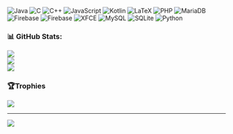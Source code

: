 ![Java](https://img.shields.io/badge/java-%23ED8B00.svg?style=for-the-badge&logo=openjdk&logoColor=white) ![C](https://img.shields.io/badge/c-%2300599C.svg?style=for-the-badge&logo=c&logoColor=white) ![C++](https://img.shields.io/badge/c++-%2300599C.svg?style=for-the-badge&logo=c%2B%2B&logoColor=white) ![JavaScript](https://img.shields.io/badge/javascript-%23323330.svg?style=for-the-badge&logo=javascript&logoColor=%23F7DF1E) ![Kotlin](https://img.shields.io/badge/kotlin-%237F52FF.svg?style=for-the-badge&logo=kotlin&logoColor=white) ![LaTeX](https://img.shields.io/badge/latex-%23008080.svg?style=for-the-badge&logo=latex&logoColor=white) ![PHP](https://img.shields.io/badge/php-%23777BB4.svg?style=for-the-badge&logo=php&logoColor=white) ![MariaDB](https://img.shields.io/badge/MariaDB-003545?style=for-the-badge&logo=mariadb&logoColor=white) ![Firebase](https://img.shields.io/badge/firebase-a08021?style=for-the-badge&logo=firebase&logoColor=ffcd34) ![Firebase](https://img.shields.io/badge/firebase-%23039BE5.svg?style=for-the-badge&logo=firebase) ![XFCE](https://img.shields.io/badge/XFCE-%232284F2.svg?style=for-the-badge&logo=xfce&logoColor=white) ![MySQL](https://img.shields.io/badge/mysql-4479A1.svg?style=for-the-badge&logo=mysql&logoColor=white) ![SQLite](https://img.shields.io/badge/sqlite-%2307405e.svg?style=for-the-badge&logo=sqlite&logoColor=white) ![Python](https://img.shields.io/badge/python-3670A0?style=for-the-badge&logo=python&logoColor=ffdd54)
### 📊 GitHub Stats:
![](https://github-readme-stats.vercel.app/api?username=Mrezadwiprasetiawan&theme=darcula&hide_border=false&include_all_commits=true&count_private=true)<br/>
![](https://github-readme-streak-stats.herokuapp.com/?user=Mrezadwiprasetiawan&theme=darcula&hide_border=false)<br/>
![](https://github-readme-stats.vercel.app/api/top-langs/?username=Mrezadwiprasetiawan&theme=darcula&hide_border=false&include_all_commits=true&count_private=true&layout=compact)

### 🏆Trophies
![](https://github-profile-trophy.vercel.app/?username=Mrezadwiprasetiawan&theme=solarized-light&no-frame=false&no-bg=false&margin-w=2)

---
![](https://visitcount.itsvg.in/api?id=Mrezadwiprasetiawan&icon=5&color=0)